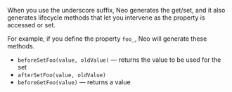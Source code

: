 When you use the underscore suffix, Neo generates the get/set, and it also generates
lifecycle methods that let you intervene as the property is accessed or set.

For example, if you define the property `foo_`, Neo will generate these methods.

- `beforeSetFoo(value, oldValue)` &mdash; returns the value to be used for the set
- `afterSetFoo(value, oldValue)`
- `beforeGetFoo(value)` &mdash; returns a value